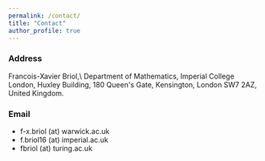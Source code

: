 ```yaml
---
permalink: /contact/
title: "Contact"
author_profile: true
---
```


### Address

Francois-Xavier Briol,\\
Department of Mathematics,
Imperial College London,
Huxley Building,
180 Queen's Gate, 
Kensington, 
London SW7 2AZ, 
United Kingdom.


### Email

* f-x.briol (at) warwick.ac.uk
* f.briol16 (at) imperial.ac.uk
* fbriol (at) turing.ac.uk